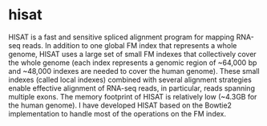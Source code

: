 # hisat
HISAT is a fast and sensitive spliced alignment program for mapping RNA-seq reads. In addition to one global FM index that represents a whole genome, HISAT uses a large set of small FM indexes that collectively cover the whole genome (each index represents a genomic region of ~64,000 bp and ~48,000 indexes are needed to cover the human genome). These small indexes (called local indexes) combined with several alignment strategies enable effective alignment of RNA-seq reads, in particular, reads spanning multiple exons. The memory footprint of HISAT is relatively low (~4.3GB for the human genome). I have developed HISAT based on the Bowtie2 implementation to handle most of the operations on the FM index. 
